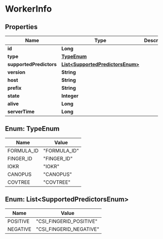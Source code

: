 

# WorkerInfo


## Properties

| Name | Type | Description | Notes |
|------------ | ------------- | ------------- | -------------|
|**id** | **Long** |  |  |
|**type** | [**TypeEnum**](#TypeEnum) |  |  |
|**supportedPredictors** | [**List&lt;SupportedPredictorsEnum&gt;**](#List&lt;SupportedPredictorsEnum&gt;) |  |  |
|**version** | **String** |  |  |
|**host** | **String** |  |  [optional] |
|**prefix** | **String** |  |  [optional] |
|**state** | **Integer** |  |  |
|**alive** | **Long** |  |  |
|**serverTime** | **Long** |  |  |



## Enum: TypeEnum

| Name | Value |
|---- | -----|
| FORMULA_ID | &quot;FORMULA_ID&quot; |
| FINGER_ID | &quot;FINGER_ID&quot; |
| IOKR | &quot;IOKR&quot; |
| CANOPUS | &quot;CANOPUS&quot; |
| COVTREE | &quot;COVTREE&quot; |



## Enum: List&lt;SupportedPredictorsEnum&gt;

| Name | Value |
|---- | -----|
| POSITIVE | &quot;CSI_FINGERID_POSITIVE&quot; |
| NEGATIVE | &quot;CSI_FINGERID_NEGATIVE&quot; |



